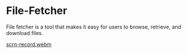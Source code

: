 # File-Fetcher
File fetcher is a tool that makes it easy for users to browse, retrieve, and download files.


[scrn-record.webm](https://user-images.githubusercontent.com/55704065/209726794-e57bda13-8353-4b8e-b6cb-71c6c5958bdb.webm)
